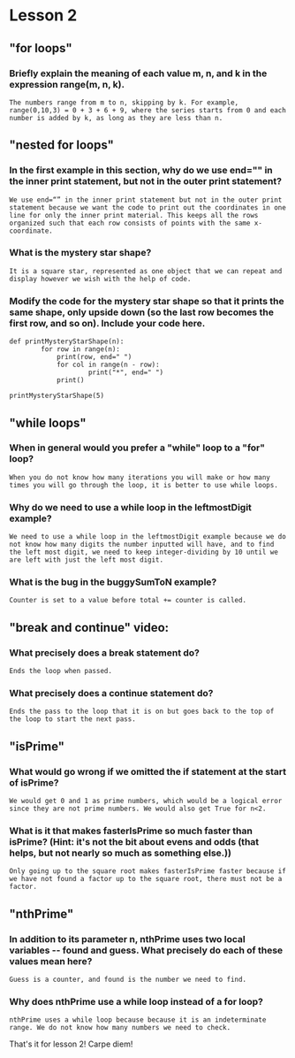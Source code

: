 # Lesson 2
## "for loops"

### Briefly explain the meaning of each value m, n, and k in the expression range(m, n, k).

	The numbers range from m to n, skipping by k. For example, range(0,10,3) = 0 + 3 + 6 + 9, where the series starts from 0 and each number is added by k, as long as they are less than n. 


## "nested for loops"

### In the first example in this section, why do we use end="" in the inner print statement, but not in the outer print statement?

	We use end=“” in the inner print statement but not in the outer print statement because we want the code to print out the coordinates in one line for only the inner print material. This keeps all the rows organized such that each row consists of points with the same x-coordinate. 

### What is the mystery star shape?

	It is a square star, represented as one object that we can repeat and display however we wish with the help of code. 

### Modify the code for the mystery star shape so that it prints the same shape, only upside down (so the last row becomes the first row, and so on).  Include your code here.

	def printMysteryStarShape(n):
    		for row in range(n):
        		print(row, end=" ")
        		for col in range(n - row):
            			print("*", end=" ")
        		print()

	printMysteryStarShape(5)

## "while loops"

### When in general would you prefer a "while" loop to a "for" loop?

	When you do not know how many iterations you will make or how many times you will go through the loop, it is better to use while loops.

### Why do we need to use a while loop in the leftmostDigit example?

	We need to use a while loop in the leftmostDigit example because we do not know how many digits the number inputted will have, and to find the left most digit, we need to keep integer-dividing by 10 until we are left with just the left most digit.

### What is the bug in the buggySumToN example?

	Counter is set to a value before total += counter is called.

## "break and continue" video:

### What precisely does a break statement do?

	Ends the loop when passed.

### What precisely does a continue statement do?

	Ends the pass to the loop that it is on but goes back to the top of the loop to start the next pass.

## "isPrime"

### What would go wrong if we omitted the if statement at the start of isPrime?

	We would get 0 and 1 as prime numbers, which would be a logical error since they are not prime numbers. We would also get True for n<2.

### What is it that makes fasterIsPrime so much faster than isPrime?  (Hint: it's not the bit about evens and odds (that helps, but not nearly so much as something else.))

	Only going up to the square root makes fasterIsPrime faster because if we have not found a factor up to the square root, there must not be a factor.

## "nthPrime"

### In addition to its parameter n, nthPrime uses two local variables -- found and guess.  What precisely do each of these values mean here?

	Guess is a counter, and found is the number we need to find.	

### Why does nthPrime use a while loop instead of a for loop?

	nthPrime uses a while loop because because it is an indeterminate range. We do not know how many numbers we need to check.

That's it for lesson 2!  Carpe diem!


